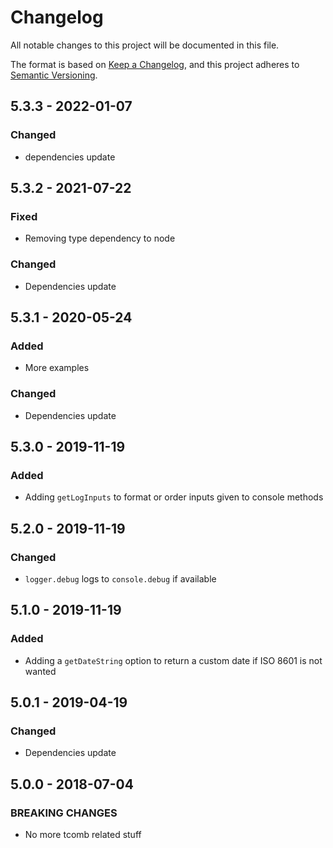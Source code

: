# Changelog

All notable changes to this project will be documented in this file.

The format is based on [Keep a Changelog](https://keepachangelog.com/en/1.0.0/),
and this project adheres to [Semantic Versioning](https://semver.org/spec/v2.0.0.html).

## 5.3.3 - 2022-01-07

### Changed

- dependencies update

## 5.3.2 - 2021-07-22

### Fixed

- Removing type dependency to node

### Changed

- Dependencies update

## 5.3.1 - 2020-05-24

### Added

- More examples

### Changed

- Dependencies update

## 5.3.0 - 2019-11-19

### Added

- Adding `getLogInputs` to format or order inputs given to console methods

## 5.2.0 - 2019-11-19

### Changed

- `logger.debug` logs to `console.debug` if available

## 5.1.0 - 2019-11-19

### Added

- Adding a `getDateString` option to return a custom date if ISO 8601 is not wanted

## 5.0.1 - 2019-04-19

### Changed

- Dependencies update

## 5.0.0 - 2018-07-04

### BREAKING CHANGES

- No more tcomb related stuff
